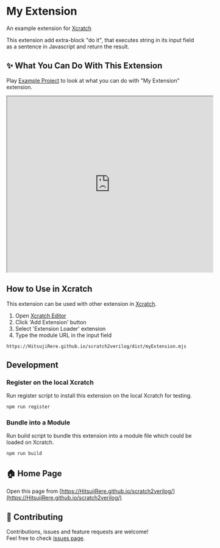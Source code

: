 # My Extension
An example extension for [Xcratch](https://xcratch.github.io/)

This extension add extra-block "do it", that executes string in its input field as a sentence in Javascript and return the result.


## ✨ What You Can Do With This Extension

Play [Example Project](https://xcratch.github.io/editor/#https://HitsujiRere.github.io/scratch2verilog/projects/example.sb3) to look at what you can do with "My Extension" extension. 
<iframe src="https://xcratch.github.io/editor/player#https://HitsujiRere.github.io/scratch2verilog/projects/example.sb3" width="540px" height="460px"></iframe>


## How to Use in Xcratch

This extension can be used with other extension in [Xcratch](https://xcratch.github.io/). 
1. Open [Xcratch Editor](https://xcratch.github.io/editor)
2. Click 'Add Extension' button
3. Select 'Extension Loader' extension
4. Type the module URL in the input field 
```
https://HitsujiRere.github.io/scratch2verilog/dist/myExtension.mjs
```

## Development

### Register on the local Xcratch

Run register script to install this extension on the local Xcratch for testing.

```sh
npm run register
```

### Bundle into a Module

Run build script to bundle this extension into a module file which could be loaded on Xcratch.

```sh
npm run build
```

## 🏠 Home Page

Open this page from [https://HitsujiRere.github.io/scratch2verilog/](https://HitsujiRere.github.io/scratch2verilog/)


## 🤝 Contributing

Contributions, issues and feature requests are welcome!<br />Feel free to check [issues page](https://github.com/HitsujiRere/scratch2verilog/issues). 
